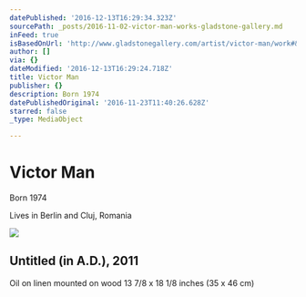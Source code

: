 ```yaml
---
datePublished: '2016-12-13T16:29:34.323Z'
sourcePath: _posts/2016-11-02-victor-man-works-gladstone-gallery.md
inFeed: true
isBasedOnUrl: 'http://www.gladstonegallery.com/artist/victor-man/work#&panel1-8'
author: []
via: {}
dateModified: '2016-12-13T16:29:24.718Z'
title: Victor Man
publisher: {}
description: Born 1974
datePublishedOriginal: '2016-11-23T11:40:26.628Z'
starred: false
_type: MediaObject

---
```

# Victor Man

Born 1974

Lives in Berlin and Cluj, Romania

<article style=""><img src="https://s3-us-west-2.amazonaws.com/the-grid-img/p/f8929af85cfe18b3c42cd5667f3211df7ba76a76.jpg" /><h1>Untitled (in A.D.), 2011</h1><p>
Oil on linen mounted on wood
13 7/8 x 18 1/8 inches (35 x 46 cm)</p></article>